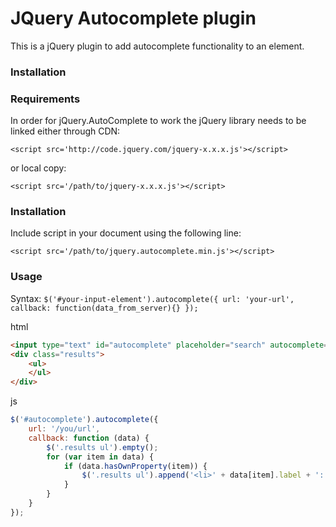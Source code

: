 # JQuery Autocomplete plugin

This is a jQuery plugin to add autocomplete functionality to an element.

### Installation 

### Requirements
In order for jQuery.AutoComplete to work the jQuery library needs to be linked either through CDN:

```
<script src='http://code.jquery.com/jquery-x.x.x.js'></script>
```

or local copy:

```
<script src='/path/to/jquery-x.x.x.js'></script>
```

### Installation
Include script in your document using the following line:

```
<script src='/path/to/jquery.autocomplete.min.js'></script>
```

### Usage

Syntax: `$('#your-input-element').autocomplete({ url: 'your-url', callback: function(data_from_server){} });`

html
``` html
<input type="text" id="autocomplete" placeholder="search" autocomplete="off">
<div class="results">
    <ul>
    </ul>
</div>
```

js 
``` javascript
$('#autocomplete').autocomplete({
	url: '/you/url',
	callback: function (data) {
		$('.results ul').empty();
        for (var item in data) {
            if (data.hasOwnProperty(item)) {
                $('.results ul').append('<li>' + data[item].label + ':' + data[item].actor + '</li>');
            }
        }
	}
});
```